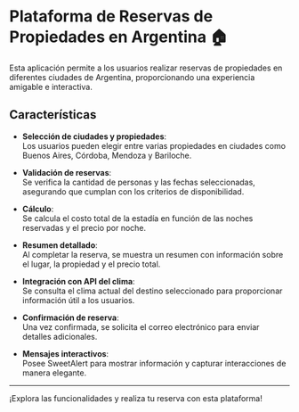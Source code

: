# Plataforma de Reservas de Propiedades en Argentina 🏠

Esta aplicación permite a los usuarios realizar reservas de propiedades en diferentes ciudades de Argentina, proporcionando una experiencia amigable e interactiva.

## Características

- **Selección de ciudades y propiedades**:  
  Los usuarios pueden elegir entre varias propiedades en ciudades como Buenos Aires, Córdoba, Mendoza y Bariloche.

- **Validación de reservas**:  
  Se verifica la cantidad de personas y las fechas seleccionadas, asegurando que cumplan con los criterios de disponibilidad.

- **Cálculo**:  
  Se calcula el costo total de la estadía en función de las noches reservadas y el precio por noche.

- **Resumen detallado**:  
  Al completar la reserva, se muestra un resumen con información sobre el lugar, la propiedad y el precio total.

- **Integración con API del clima**:  
  Se consulta el clima actual del destino seleccionado para proporcionar información útil a los usuarios.

- **Confirmación de reserva**:  
  Una vez confirmada, se solicita el correo electrónico para enviar detalles adicionales.

- **Mensajes interactivos**:  
  Posee SweetAlert para mostrar información y capturar interacciones de manera elegante.

---
¡Explora las funcionalidades y realiza tu reserva con esta plataforma!
